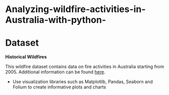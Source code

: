 # Analyzing-wildfire-activities-in-Australia-with-python-
# Dataset

**Historical Wildfires**

This wildfire dataset contains data on fire activities in Australia starting from 2005. Additional information can be found [here](https://earthdata.nasa.gov/earth-observation-data/near-real-time/firms/c6-mcd14dl).

 - Use visualization libraries such as Matplotlib, Pandas, Seaborn and Folium to create informative plots and charts 
